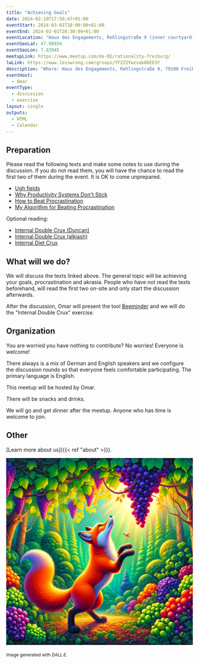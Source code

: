 ```yaml
---
title: "Achieving Goals"
date: 2024-02-10T17:50:47+01:00
eventStart: 2024-03-01T18:00:00+01:00
eventEnd: 2024-03-01T20:30:00+01:00
eventLocation: "Haus des Engagements, Rehlingstraße 9 (inner courtyard), 79100 Freiburg"
eventGeoLat: 47.98934
eventGeoLon: 7.83945
meetupLink: https://www.meetup.com/de-DE/rationality-freiburg/
lwLink: https://www.lesswrong.com/groups/fFZZ2Ywzsab86EESY
description: "Where: Haus des Engagements, Rehlingstraße 9, 79100 Freiburg. When: Friday, March 1st 2024 at 18:00 hours CET."
eventHost:
  - Omar
eventType:
  - discussion
  - exercise
layout: single
outputs:
  - HTML
  - Calendar
---
```


## Preparation

Please read the following texts and make some notes to use during the
discussion. If you do not read them, you will have the chance to read the first
two of them during the event. It is OK to come unprepared.

* [Ugh fields](https://www.lesswrong.com/posts/EFQ3F6kmt4WHXRqik/ugh-fields)
* [Why Productivity Systems Don't Stick](https://www.lesswrong.com/posts/ga8g4RbKc6DmqEBwD/why-productivity-systems-don-t-stick)
* [How to Beat Procrastination](https://www.lesswrong.com/posts/RWo4LwFzpHNQCTcYt/how-to-beat-procrastination)
* [My Algorithm for Beating Procrastination](https://www.lesswrong.com/posts/Ty2tjPwv8uyPK9vrz/my-algorithm-for-beating-procrastination)

Optional reading:

* [Internal Double Crux (Duncan)](https://www.lesswrong.com/posts/x2KrcscqgKDk6pMeD/internal-double-crux-1)
* [Internal Double Crux (alkjash)](https://www.lesswrong.com/posts/mQmx4kQQtHeBip9ZC/internal-double-crux)
* [Internal Diet Crux](https://www.lesswrong.com/posts/cvzzyKEZg4LRmvooq/internal-diet-crux)


## What will we do?

We will discuss the texts linked above. The general topic will be achieving
your goals, procrastination and akrasia. People who have not read the texts
beforehand, will read the first two on-site and only start the discussion
afterwards.

After the discussion, Omar will present the tool
[Beeminder](https://www.beeminder.com/) and we will do the "Internal Double
Crux" exercise.


## Organization

You are worried you have nothing to contribute? No worries! Everyone is
welcome!

There always is a mix of German and English speakers and we configure the
discussion rounds so that everyone feels comfortable participating. The primary
language is English.

This meetup will be hosted by Omar.

There will be snacks and drinks.

We will go and get dinner after the meetup. Anyone who has time is welcome to
join.


## Other

[Learn more about us]({{< ref "about" >}}).

![A fox reaching for grapes](cover.png "A fox reaching for grapes")

<small>Image generated with _DALL·E_.</small>
